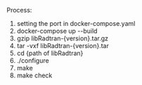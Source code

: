 Process:
1. setting the port in docker-compose.yaml
2. docker-compose up --build
3. gzip libRadtran-{version}.tar.gz
4. tar -vxf libRadtran-{version}.tar
5. cd {path of libRadtran}
6. ./configure
7. make
8. make check